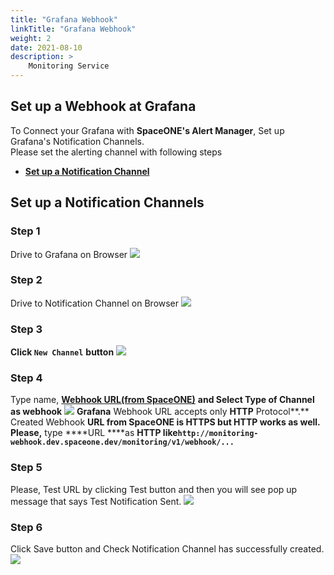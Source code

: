 ```yaml
---
title: "Grafana Webhook"
linkTitle: "Grafana Webhook"
weight: 2
date: 2021-08-10
description: >
    Monitoring Service
---
```


## Set up a Webhook at Grafana
To Connect your Grafana with **SpaceONE's Alert Manager**, Set up Grafana's Notification Channels. <br>
Please set the alerting channel with following steps
* [**Set up a Notification Channel**](#set-up-a-notification-channels)

## Set up a Notification Channels

### Step 1
Drive to Grafana on Browser
![](/docs/guides/alert_manager/webhook_settings/grafana_webhook_img/grafana_webhook_img_01.png)

### Step 2
Drive to Notification Channel on Browser
![](/docs/guides/alert_manager/webhook_settings/grafana_webhook_img/grafana_webhook_img_02.png)

### Step 3
**Click `New Channel`**  **button**
![](/docs/guides/alert_manager/webhook_settings/grafana_webhook_img/grafana_webhook_img_03.png)

### Step 4
Type name, [**Webhook URL\(from SpaceONE\)**](./#webhook-list) **and Select Type of Channel as webhook**
![](/docs/guides/alert_manager/webhook_settings/grafana_webhook_img/grafana_webhook_img_04.png)
**Grafana** Webhook URL accepts only **HTTP** Protocol**.** <br>
Created Webhook ****URL from **SpaceONE** is **HTTPS** but **HTTP** works as well**.<br>
Please,** type ****URL ****as **HTTP  like`http://monitoring-webhook.dev.spaceone.dev/monitoring/v1/webhook/...`**<br>

### Step 5 
Please, Test URL by clicking Test button and then you will see pop up message that says Test Notification Sent.
![](/docs/guides/alert_manager/webhook_settings/grafana_webhook_img/grafana_webhook_img_05.png)

### Step 6
Click Save button and Check Notification Channel has successfully created.
![](/docs/guides/alert_manager/webhook_settings/grafana_webhook_img/grafana_webhook_img_06.png)